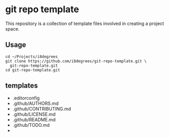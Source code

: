 # git repo template

This repository is a collection of template files involved in creating
a project space.

## Usage

```shell
cd ~/Projects/i8degrees
git clone https://github.com/i8degrees/git-repo-template.git \
  git-repo-template.git
cd git-repo-template.git
```

## templates

- .editorconfig
- .github/AUTHORS.md
- .github/CONTRIBUTING.md
- .github/LICENSE.md
- .github/README.md
- .github/TODO.md
-
